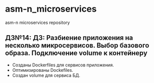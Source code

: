 # asm-n_microservices
asm-n microservices repository

## ДЗ№14: ДЗ: Разбиение приложения на несколько микросервисов. Выбор базового образа. Подключение volume к контейнеру

- Созданы Dockerfiles для сервисов приложения.
- Оптимизированы Dockefiles.
- Создан volume для сервиса БД.
